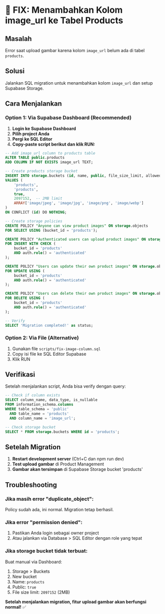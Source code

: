 # 🔧 FIX: Menambahkan Kolom image_url ke Tabel Products

## Masalah
Error saat upload gambar karena kolom `image_url` belum ada di tabel `products`.

## Solusi
Jalankan SQL migration untuk menambahkan kolom `image_url` dan setup Supabase Storage.

## Cara Menjalankan

### Option 1: Via Supabase Dashboard (Recommended)
1. **Login ke Supabase Dashboard**
2. **Pilih project Anda**
3. **Pergi ke SQL Editor**
4. **Copy-paste script berikut dan klik RUN:**

```sql
-- Add image_url column to products table
ALTER TABLE public.products 
ADD COLUMN IF NOT EXISTS image_url TEXT;

-- Create products storage bucket
INSERT INTO storage.buckets (id, name, public, file_size_limit, allowed_mime_types) 
VALUES (
    'products', 
    'products', 
    true, 
    2097152,  -- 2MB limit
    ARRAY['image/jpeg', 'image/jpg', 'image/png', 'image/webp']
)
ON CONFLICT (id) DO NOTHING;

-- Create storage policies
CREATE POLICY "Anyone can view product images" ON storage.objects
FOR SELECT USING (bucket_id = 'products');

CREATE POLICY "Authenticated users can upload product images" ON storage.objects
FOR INSERT WITH CHECK (
    bucket_id = 'products' 
    AND auth.role() = 'authenticated'
);

CREATE POLICY "Users can update their own product images" ON storage.objects
FOR UPDATE USING (
    bucket_id = 'products' 
    AND auth.role() = 'authenticated'
);

CREATE POLICY "Users can delete their own product images" ON storage.objects
FOR DELETE USING (
    bucket_id = 'products' 
    AND auth.role() = 'authenticated'
);

-- Verify
SELECT 'Migration completed!' as status;
```

### Option 2: Via File (Alternative)
1. Gunakan file `scripts/fix-image-column.sql`
2. Copy isi file ke SQL Editor Supabase
3. Klik RUN

## Verifikasi
Setelah menjalankan script, Anda bisa verify dengan query:

```sql
-- Check if column exists
SELECT column_name, data_type, is_nullable 
FROM information_schema.columns 
WHERE table_schema = 'public' 
  AND table_name = 'products' 
  AND column_name = 'image_url';

-- Check storage bucket
SELECT * FROM storage.buckets WHERE id = 'products';
```

## Setelah Migration
1. **Restart development server** (Ctrl+C dan npm run dev)
2. **Test upload gambar** di Product Management
3. **Gambar akan tersimpan** di Supabase Storage bucket 'products'

## Troubleshooting

### Jika masih error "duplicate_object":
Policy sudah ada, ini normal. Migration tetap berhasil.

### Jika error "permission denied":
1. Pastikan Anda login sebagai owner project
2. Atau jalankan via Database > SQL Editor dengan role yang tepat

### Jika storage bucket tidak terbuat:
Buat manual via Dashboard:
1. Storage > Buckets
2. New bucket
3. Name: `products`
4. Public: `true`
5. File size limit: `2097152` (2MB)

**Setelah menjalankan migration, fitur upload gambar akan berfungsi normal!** ✅
